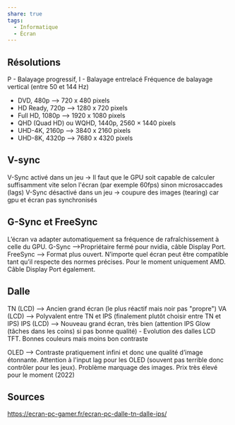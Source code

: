 ```yaml
---
share: true
tags:
  - Informatique
  - Écran
---
```


## Résolutions
P - Balayage progressif, I - Balayage entrelacé
Fréquence de balayage vertical (entre 50 et 144 Hz)
- DVD, 480p --> 720 x 480 pixels
- HD Ready, 720p --> 1280 x 720 pixels
- Full HD, 1080p --> 1920 x 1080 pixels
- QHD (Quad HD) ou WQHD, 1440p, 2560 × 1440 pixels
- UHD-4K, 2160p --> 3840 x 2160 pixels
- UHD-8K, 4320p --> 7680 x 4320 pixels

## V-sync
V-Sync activé dans un jeu -> Il faut que le GPU soit capable de calculer suffisamment vite selon l'écran (par exemple 60fps) sinon microsaccades (lags)
V-Sync désactivé dans un jeu -> coupure des images (tearing) car gpu et écran pas synchronisés

## G-Sync et FreeSync
L’écran va adapter automatiquement sa fréquence de rafraîchissement à celle du GPU.
G-Sync -->Propriétaire fermé pour nvidia, câble Display Port.
FreeSync --> Format plus ouvert. N’importe quel écran peut être compatible tant qu’il respecte des normes précises. Pour le moment uniquement AMD. Câble Display Port également.

## Dalle
TN (LCD) --> Ancien grand écran (le plus réactif mais noir pas "propre")
VA (LCD) --> Polyvalent entre TN et IPS (finalement plutôt choisir entre TN et IPS)
IPS (LCD) --> Nouveau grand écran, très bien (attention IPS Glow (tâches dans les coins) si pas bonne qualité) - Evolution des dalles LCD TFT. Bonnes couleurs mais moins bon contraste

OLED --> Contraste pratiquement infini et donc une qualité d’image étonnante.
Attention à l'input lag pour les OLED (souvent pas terrible donc contrôler pour les jeux). Problème marquage des images. Prix très élevé pour le moment (2022)

## Sources
https://ecran-pc-gamer.fr/ecran-pc-dalle-tn-dalle-ips/
